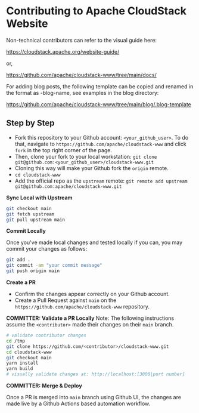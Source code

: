 # Contributing to Apache CloudStack Website

Non-technical contributors can refer to the visual guide here:

https://cloudstack.apache.org/website-guide/

or,

https://github.com/apache/cloudstack-www/tree/main/docs/

For adding blog posts, the following template can be copied and renamed in the
format as <date>-blog-name, see examples in the blog directory:

https://github.com/apache/cloudstack-www/tree/main/blog/.blog-template

## Step by Step

* Fork this repository to your Github account: `<your_github_user>`. To do that,
navigate to `https://github.com/apache/cloudstack-www` and click `fork` in the
top right corner of the page.
* Then, clone your fork to your local workstation: `git clone
git@github.com:<your_github_user>/cloudstack-www.git`
* Cloning this way will make your Github fork the `origin` remote.
* `cd cloudstack-www`
* Add the official repo as the `upstream` remote: `git remote add upstream
git@github.com:apache/cloudstack-www.git`

**Sync Local with Upstream**
```bash
git checkout main
git fetch upstream
git pull upstream main
```

**Commit Locally**

Once you've made local changes and tested locally if you can, you may commit
your changes as follows:

```bash
git add .
git commit -am "your commit message"
git push origin main
```

**Create a PR**
* Confirm the changes appear correctly on your Github account.
* Create a Pull Request against `main` on the `https://github.com/apache/cloudstack-www` repository.

**COMMITTER: Validate a PR Locally**
Note: The following instructions assume the `<contributor>` made their changes
on their `main` branch.

```bash
# validate contributor changes
cd /tmp
git clone https://github.com/<contributor>/cloudstack-www.git
cd cloudstack-www
git checkout main
yarn install
yarn build
# visually validate changes at: http://localhost:[3000|port number]
```

**COMMITTER: Merge & Deploy**

Once a PR is merged into `main` branch using Github UI, the changes are made live
by a Github Actions based automation workflow.
